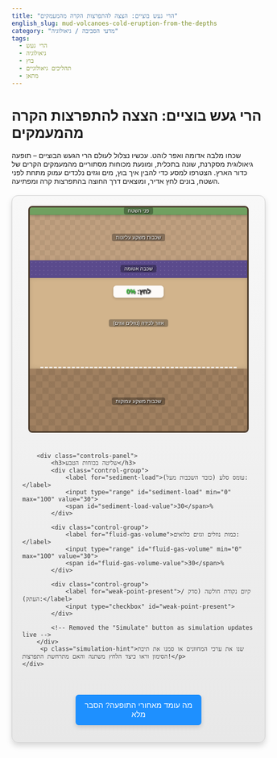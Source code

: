 ```yaml
---
title: "הרי געש בוציים: הצצה להתפרצות הקרה מהמעמקים"
english_slug: mud-volcanoes-cold-eruption-from-the-depths
category: "מדעי הסביבה / גיאולוגיה"
tags:
  - הרי געש
  - גיאולוגיה
  - בוץ
  - תהליכים גיאולוגיים
  - מתאן
---
```

# הרי געש בוציים: הצצה להתפרצות הקרה מהמעמקים

שכחו מלבה אדומה ואפר לוהט. עכשיו נצלול לעולם הרי הגעש הבוציים – תופעה גיאולוגית מסקרנת, שונה בתכלית, ומונעת מכוחות מסתוריים מהמעמקים הקרים של כדור הארץ. הצטרפו למסע כדי להבין איך בוץ, מים וגזים נלכדים עמוק מתחת לפני השטח, בונים לחץ אדיר, ומוצאים דרך החוצה בהתפרצות קרה ומפתיעה.

<div id="mud-volcano-app">
    <div class="app-container">
        <div class="simulation-area">
            <div class="layer surface">
                 <span class="layer-label">פני השטח</span>
                 <div class="surface-eruption-effect"></div>
            </div>
            <div class="layer top-sediments">
                 <span class="layer-label">שכבות משקע עליונות</span>
            </div>
            <div class="layer impermeable-layer">
                 <span class="layer-label">שכבה אטומה</span>
            </div>
            <div class="layer trapped-zone">
                <span class="layer-label">אזור לכידה (נוזלים וגזים)</span>
                <div class="trapped-fluids-gas"></div>
                <div class="pressure-indicator">לחץ: <span id="pressure-value">0%</span></div>
            </div>
            <div class="layer deep-sediments">
                 <span class="layer-label">שכבות משקע עמוקות</span>
            </div>
            <div class="weak-point"></div>
            <div class="conduit"></div>
            <div class="mud-cone"></div>
        </div>

        <div class="controls-panel">
            <h3>שליטה בכוחות הטבע</h3>
            <div class="control-group">
                <label for="sediment-load">עומס סלע (כובד השכבות מעל):</label>
                <input type="range" id="sediment-load" min="0" max="100" value="30">
                <span id="sediment-load-value">30</span>%
            </div>

            <div class="control-group">
                <label for="fluid-gas-volume">כמות נוזלים וגזים כלואים:</label>
                <input type="range" id="fluid-gas-volume" min="0" max="100" value="30">
                <span id="fluid-gas-volume-value">30</span>%
            </div>

            <div class="control-group">
                <label for="weak-point-present">קיום נקודת חולשה (סדק / העתק):</label>
                <input type="checkbox" id="weak-point-present">
            </div>

            <!-- Removed the "Simulate" button as simulation updates live -->
        </div>
         <p class="simulation-hint">שנו את ערכי המחוונים או סמנו את תיבת הסימון וראו כיצד הלחץ משתנה והאם מתרחשת התפרצות!</p>
    </div>
</div>

<style>
    #mud-volcano-app {
        font-family: 'Arial', sans-serif;
        max-width: 800px;
        margin: 20px auto;
        background: linear-gradient(to bottom, #f8f8f8, #e8e8e8);
        border: 1px solid #d0d0d0;
        border-radius: 12px;
        box-shadow: 0 6px 12px rgba(0, 0, 0, 0.15);
        overflow: hidden;
        color: #333;
    }

    .app-container {
        display: flex;
        flex-direction: column;
        align-items: center;
        padding: 20px;
    }

    .simulation-area {
        width: 95%;
        height: 450px; /* Increased height slightly */
        border: 3px solid #4a3a2a; /* Darker, richer brown */
        position: relative;
        overflow: hidden;
        background-color: #e0d8c3; /* Earthy background */
        box-sizing: border-box;
        margin-bottom: 25px;
        border-radius: 8px;
        box-shadow: inset 0 0 10px rgba(0, 0, 0, 0.2);
    }

    .layer {
        position: absolute;
        width: 100%;
        box-sizing: border-box;
        display: flex;
        justify-content: center;
        align-items: center;
        color: #fff;
        text-shadow: 1px 1px 2px #000;
        font-size: 0.9em;
        text-align: center;
        border-bottom: 1px solid rgba(0, 0, 0, 0.1);
        transition: background-color 0.5s ease; /* Add transition for potential color changes */
    }

    .layer-label {
         background-color: rgba(0, 0, 0, 0.3);
         padding: 2px 8px;
         border-radius: 4px;
         font-size: 0.8em;
         pointer-events: none; /* Don't interfere with clicks */
    }


    .surface {
        top: 0;
        left: 0;
        width: 100%;
        height: 15px; /* Thicker surface */
        background-color: #70a060; /* Greener earth */
        z-index: 10; /* Bring to front */
        box-shadow: 0 2px 5px rgba(0, 0, 0, 0.2);
    }

    .top-sediments {
        top: 15px;
        height: 90px; /* Adjusted height */
        background-color: #c0a080; /* Brown */
        background-image: linear-gradient(45deg, rgba(0,0,0,0.05) 25%, transparent 25%, transparent 75%, rgba(0,0,0,0.05) 75%, rgba(0,0,0,0.05)), linear-gradient(45deg, rgba(0,0,0,0.05) 25%, transparent 25%, transparent 75%, rgba(0,0,0,0.05) 75%, rgba(0,0,0,0.05));
        background-size: 20px 20px;
        background-position: 0 0, 10px 10px;
    }

    .impermeable-layer {
        top: 105px; /* Adjusted position */
        height: 35px; /* Slightly thicker */
        background-color: #5a4a8c; /* Deeper purple/blue */
        background-image: radial-gradient(circle, rgba(255,255,255,0.1) 1px, transparent 1px);
        background-size: 8px 8px;
    }

    .trapped-zone {
        top: 140px; /* Adjusted position */
        height: 180px; /* Increased height */
        background-color: #d2b48c; /* Tan */
        overflow: hidden;
        position: relative; /* Needed for absolute children */
         box-shadow: inset 0 0 10px rgba(0, 0, 0, 0.1);
    }

    .deep-sediments {
        top: 320px; /* Adjusted position */
        height: 130px; /* Adjusted height */
        background-color: #a08060; /* Darker Brown */
         background-image: linear-gradient(45deg, rgba(0,0,0,0.07) 25%, transparent 25%, transparent 75%, rgba(0,0,0,0.07) 75%, rgba(0,0,0,0.07)), linear-gradient(45deg, rgba(0,0,0,0.07) 25%, transparent 25%, transparent 75%, rgba(0,0,0,0.07) 75%, rgba(0,0,0,0.07));
        background-size: 25px 25px;
        background-position: 0 0, 12.5px 12.5px;
    }

    .trapped-fluids-gas {
        position: absolute;
        bottom: 0; /* Start from bottom of trapped zone */
        left: 5%; /* Slightly narrower */
        width: 90%; /* Slightly narrower */
        height: 0%; /* Initial height */
        background: linear-gradient(to top, rgba(0, 100, 255, 0.7), rgba(100, 180, 255, 0.7), rgba(173, 216, 230, 0.8)); /* More vibrant blue gradient */
        transition: height 0.8s ease-out; /* Slower, smoother transition */
        box-sizing: border-box;
        border-top: 3px dashed rgba(255, 255, 255, 0.8);
         box-shadow: inset 0 5px 10px rgba(0,0,0,0.2);
    }

    .pressure-indicator {
        position: absolute;
        top: 15px;
        left: 50%;
        transform: translateX(-50%);
        background-color: rgba(255, 255, 255, 0.95);
        padding: 5px 10px;
        border-radius: 6px;
        font-size: 1em; /* Slightly larger */
        font-weight: bold;
        color: #333;
        z-index: 15;
        box-shadow: 0 2px 5px rgba(0,0,0,0.2);
        min-width: 80px;
        text-align: center;
    }

     .pressure-indicator span {
        font-weight: bold;
        color: #32cd32; /* LimeGreen - Default */
     }

    .pressure-indicator span.medium {
        color: #ff8c00; /* DarkOrange */
         animation: pulse-medium 1.5s infinite ease-in-out;
    }
    .pressure-indicator span.high {
        color: #dc143c; /* Crimson */
         animation: pulse-high 1s infinite ease-in-out;
    }
     .pressure-indicator span.critical {
        color: #ff0000; /* Red */
        animation: pulse-critical 0.8s infinite ease-in-out;
     }

     @keyframes pulse-medium { 0% { transform: scale(1); } 50% { transform: scale(1.05); } 100% { transform: scale(1); } }
     @keyframes pulse-high { 0% { transform: scale(1); } 50% { transform: scale(1.08); } 100% { transform: scale(1); } }
     @keyframes pulse-critical { 0% { transform: scale(1); } 50% { transform: scale(1.12); } 100% { transform: scale(1); } }


    .weak-point {
        position: absolute;
        top: 100px; /* Just above the impermeable layer */
        left: 48%; /* Centered */
        width: 4%;
        height: 220px; /* Extends through layers */
        background-color: rgba(255, 50, 50, 0.3); /* More vibrant red transparency */
        z-index: 8; /* Below conduit, above layers */
        display: none; /* Hidden by default */
        transform-origin: top center;
        transform: rotate(3deg); /* Representing a subtle fault */
        border-left: 3px dashed rgba(255, 0, 0, 0.6);
        border-right: 3px dashed rgba(255, 0, 0, 0.6);
         transition: opacity 0.5s ease-in-out;
    }

    .weak-point.high-risk {
         animation: weak-point-pulse 1s infinite alternate;
    }

    @keyframes weak-point-pulse {
        from { opacity: 1; }
        to { opacity: 0.6; }
    }


    .conduit {
        position: absolute;
        top: 15px; /* Starts just below the surface */
        left: 49%; /* Centered */
        width: 2%; /* Thinner conduit */
        height: 305px; /* Extends down to bottom of trapped zone (320px - 15px surface) */
        background-color: rgba(100, 50, 0, 0.8); /* Darker, richer brown */
        z-index: 9; /* Above weak point */
        display: none; /* Hidden by default */
        overflow: hidden;
         border-radius: 4px;
         box-shadow: 0 0 8px rgba(100, 50, 0, 0.5);
         transition: height 0.5s ease-out; /* Animate if height changes */
    }

    .conduit::after {
        content: '';
        position: absolute;
        top: 0;
        left: 0;
        width: 100%;
        height: 200%; /* Make the pattern longer for smoother loop */
        background: repeating-linear-gradient(
            to bottom,
            rgba(139, 69, 19, 0.9),
            rgba(139, 69, 19, 0.9) 15px,
            rgba(0, 0, 0, 0.1) 15px,
            rgba(0, 0, 0, 0.1) 30px
        );
        animation: mudflow 1s linear infinite; /* Faster animation */
    }

    @keyframes mudflow {
        from { background-position: 0 0; }
        to { background-position: 0 60px; } /* Adjusted based on gradient size */
    }

     .surface-eruption-effect {
        position: absolute;
        bottom: -5px; /* Position just above surface bottom */
        left: 48%;
        width: 4%; /* Match conduit width approx */
        height: 15px; /* Match surface height */
        background: radial-gradient(circle, rgba(139, 69, 19, 0.8) 20%, transparent 80%);
        z-index: 11; /* Above surface */
        display: none;
        animation: mud-bubble 1.5s infinite ease-out;
         transform: translateX(-50%);
     }

     @keyframes mud-bubble {
         0% { transform: translateX(-50%) scale(0.5); opacity: 0.5; }
         50% { transform: translateX(-50%) scale(1.2); opacity: 1; }
         100% { transform: translateX(-50%) scale(0.5); opacity: 0.5; }
     }


    .mud-cone {
        position: absolute;
        bottom: 440px; /* Positioned just above the simulation area bottom (450 - 10px) */
        left: 50%;
        transform: translateX(-50%) translateY(100%); /* Start off-screen below where it will land */
        width: 0px; /* Starts small */
        height: 0px;
        background-color: rgba(100, 50, 0, 0.95); /* Darker, prominent brown */
        clip-path: polygon(50% 0%, 0% 100%, 100% 100%);
        z-index: 12; /* Above conduit and surface effects */
        display: none; /* Hidden by default */
        transition: width 1.5s ease-out, height 1.5s ease-out, transform 1.5s ease-out; /* Smoother growth */
        transform-origin: bottom center;
         box-shadow: 0 5px 15px rgba(0,0,0,0.3);
    }

    .mud-cone.erupting {
         transform: translateX(-50%) translateY(0%); /* Move into position */
    }


    .controls-panel {
        width: 95%;
        padding: 20px;
        background-color: #ffffff; /* White panel background */
        border: 1px solid #d0d0d0;
        border-radius: 8px;
        box-shadow: inset 0 2px 5px rgba(0, 0, 0, 0.05);
        text-align: center;
         margin-bottom: 15px;
    }

    .controls-panel h3 {
        color: #4a3a2a; /* Match border color */
        margin-top: 0;
        margin-bottom: 20px;
        font-size: 1.3em;
    }

    .control-group {
         display: flex;
         align-items: center;
         margin-bottom: 15px;
         justify-content: center; /* Center controls */
    }

    .controls-panel label {
        display: inline-block;
        margin-bottom: 0; /* Removed bottom margin */
        font-weight: bold;
        width: 250px; /* Fixed width for alignment */
        text-align: right;
        margin-right: 15px;
        font-size: 1em;
        color: #555;
    }

    .controls-panel input[type="range"] {
        flex-grow: 1; /* Allow slider to take available space */
        max-width: 200px; /* Max width for slider */
        vertical-align: middle;
        margin-right: 10px;
    }
     .controls-panel input[type="checkbox"] {
         margin-left: 10px;
         transform: scale(1.3); /* Slightly larger checkbox */
     }


    .controls-panel span {
        font-weight: normal;
        min-width: 30px; /* Ensure alignment of values */
        text-align: left;
    }

    .simulation-hint {
        font-size: 0.9em;
        color: #666;
        margin-top: 0;
        text-align: center;
    }


    #toggle-explanation-button {
        display: block;
        width: 250px; /* Wider button */
        margin: 20px auto;
        padding: 12px; /* More padding */
        text-align: center;
        background-color: #1e90ff; /* DodgerBlue */
        color: white;
        border: none;
        border-radius: 6px;
        cursor: pointer;
        font-size: 1.1em;
        transition: background-color 0.3s ease, transform 0.1s ease;
         box-shadow: 0 4px 8px rgba(0,0,0,0.15);
    }

     #toggle-explanation-button:hover {
        background-color: #007bb5;
        transform: translateY(-1px);
     }
      #toggle-explanation-button:active {
        background-color: #005f8a;
        transform: translateY(1px);
         box-shadow: 0 2px 4px rgba(0,0,0,0.2);
      }


    #explanation {
        margin-top: 30px; /* More space */
        padding: 20px;
        border: 1px solid #d0d0d0;
        border-radius: 12px;
        background-color: #fdfdfd; /* Very light background */
        display: none; /* Hidden by default */
         box-shadow: 0 6px 12px rgba(0, 0, 0, 0.1);
         max-width: 800px;
         margin-left: auto;
         margin-right: auto;
    }

    #explanation h2 {
        color: #4a3a2a; /* Match theme */
        border-bottom: 2px solid #1e90ff; /* Match button color */
        padding-bottom: 8px;
        margin-top: 15px;
        font-size: 1.6em;
    }

     #explanation h3 {
        color: #5a4a8c; /* Match impermeable layer */
        margin-top: 15px;
        margin-bottom: 8px;
        font-size: 1.3em;
     }

     #explanation p, #explanation ul {
        line-height: 1.7; /* Increased line spacing */
        margin-bottom: 15px; /* More space between paragraphs/lists */
        color: #444;
        font-size: 1.05em;
     }

     #explanation ul {
        padding-left: 30px; /* Increased padding */
     }

      #explanation li {
          margin-bottom: 8px;
      }
</style>

<button id="toggle-explanation-button">מה עומד מאחורי התופעה? הסבר מלא</button>

<div id="explanation">
    <h2>קסם הרי הגעש הבוציים: לא מה שחשבתם!</h2>
    <p>שלא כמו אחיהם המפורסמים שפולטים לבה לוהטת מהמעמקים הרותחים של כדור הארץ, הרי געש בוציים הם תופעה "קרה". הם מתפרצים ללא חום גבוה משמעותי (בדרך כלל הטמפרטורה זהה לטמפרטורת הסביבה או מעט חמה יותר), ופולטים תערובת מרתקת של בוץ, מים וגזים, שמקורה בשכבות סלע ומשקע קבורות עמוק תחתנו.</p>

    <h2>מסע בעקבות הרי הגעש הבוציים: איפה הם אורבים?</h2>
    <p>הרי געש בוציים אינם נדירים כלל! הם מעדיפים להופיע באזורים גיאולוגיים מסוימים, בעיקר כאלה עם אגני משקע עמוקים שבהם הצטברו כמויות אדירות של בוץ וחומר אורגני לאורך מיליוני שנים. אזורי התנגשות לוחות טקטוניים (אזורי הפחתה), או אזורים עשירים במאגרי נפט וגז טבעי, הם מועמדים עיקריים, שכן הם מספקים את התנאים המושלמים: חומר גלם (משקעים), כוח דוחף (לחץ טקטוני), ודלק (גז מתאן שנוצר מפירוק חומר אורגני).</p>
    <ul>
        <li><strong>מוקדים גלובליים:</strong> אזרבייג'ן מחזיקה בתואר "ארץ הרי הגעש הבוציים" עם אלפיים מהם, אך ניתן למצוא אותם גם באינדונזיה, טרינידד וטובגו, איטליה, קליפורניה (ארה"ב), פקיסטן, ובמקומות רבים נוספים, כולל במעמקי הים.</li>
    </ul>

    <h2>המנוע הסודי: לחץ יתר (Overpressure)</h2>
    <p>מה גורם לבוץ הזה לפרוץ החוצה? הסיבה היא הצטברות אדירה של לחץ תת-קרקעי, המכונה לחץ יתר. דמיינו בקבוק שמפניה סגור היטב – הגז והנוזל בפנים נדחסים, והלחץ עולה. בהרי געש בוציים, ה"בקבוק" הוא קרום כדור הארץ, וה"שמפניה" הם נוזלים וגזים שנלכדים מתחת לשכבות אטומות. הלחץ הזה נבנה מכמה גורמים מרכזיים:</p>
    <h3>מקורות הלחץ התת-קרקעי:</h3>
    <ul>
        <li><strong>עומס השכבות (Lithostatic Load):</strong> פשוט כובד! שכבות משקע חדשות שנקברות מעל דוחסות בכוח את השכבות התחתונות יותר, סוחטות מהן נוזלים וגזים ומגבירות את הלחץ.</li>
        <li><strong>ייצור גזים (מתאן הוא הכוכב):</strong> עמוק למטה, חומר אורגני (שרידי צמחים ובעלי חיים ימיים) עובר תהליכי פירוק. התוצר העיקרי? גז מתאן. גז זה מצטבר, יוצר בועות, ומוסיף נפח ולחץ עצום למערכת.</li>
        <li><strong>שחרור מים ממינרלים (Dehydration):</strong> סלעי משקע מכילים מינרלים שבנויים עם מים כלואים בתוכם. כאשר סלעים אלו נקברים עמוק יותר והטמפרטורה עולה מעט (אפילו עשרות מעלות בודדות), המים האלה משתחררים, ומגדילים עוד יותר את נפח הנוזלים והלחץ הכלוא.</li>
    </ul>
    <p>כאשר נוזלים וגזים אלו נתקלים בשכבה אטומה (כמו סלע חרסית דחוס מאוד או סלע גיר בלתי חדיר), הם נלכדים ואין להם לאן לברוח. הלחץ ממשיך לגדול, לפעמים עד שהוא עולה על הלחץ של כל הסלע שמעל, ואף על חוזק הסלע עצמו!</p>

    <h2>רגע ההתפרצות: הסיפור המלא</h2>
    <ol>
        <li><strong>בניית המתח:</strong> הלחץ הכלוא עולה ועולה, דוחף כנגד ה"פקק" האטום שמעליו.</li>
        <li><strong>פריצת הדרך:</strong> כשהלחץ מגיע לשיא, הוא חייב למצוא נתיב בריחה. הוא "מחפש" את נקודות התורפה בקרום - אלה יכולים להיות סדקים קיימים, העתקים גיאולוגיים שבהם הסלע מרוסק, או אפילו סדקים חדשים שהלחץ עצמו יוצר בכוח (שבירה הידראולית).</li>
        <li><strong>המסע כלפי מעלה:</strong> ברגע שנפתח נתיב, הנוזלים והגזים בלחץ העצום מזנקים כלפי מעלה במהירות, כאילו נפתחה פתאום פקק השמפניה.</li>
        <li><strong>הפיכה לבוץ:</strong> בדרכם למעלה, הנוזלים והגזים פוגשים וסוחפים איתם חומר משקע רך (בעיקר חרסית וסילט) מהשכבות שהם חוצים. הם מערבלים את החומר הזה עם המים והגז, ויוצרים תערובת סמיכה דמוית דייסה – ה"בוץ" הגעשי.</li>
        <li><strong>ההתפרצות:</strong> הלחץ דוחף את תערובת הבוץ והגז אל פני השטח דרך הפתח שנוצר. פליטת הגז יכולה להיות אלימה מאוד, ולפעמים הגז (בעיקר מתאן) נדלק ויוצר להבות קבועות או התלקחויות נקודתיות!</li>
        <li><strong>בניית הנוף:</strong> הבוץ שנפלט מתייבש סביב הפתח ומצטבר, ועם הזמן בונה מבנה שמזכיר הר געש קטן – קונוס בוץ. לפעמים הוא יוצר מישורי בוץ רחבים או סלסלות בוץ מבעבעות.</li>
    </ol>

    <h2>הרי געש בוציים: לא רק סקרנות גיאולוגית</h2>
    <p>הרי געש בוציים הם יותר מסתם תופעה מוזרה. הם מעבדות טבעיות לחקר מעמקי כדור הארץ, חלון הצצה לתהליכים גיאולוגיים המתרחשים הרחק מתחת לרגלינו. הפליטות שלהם מכילות לעיתים קרובות גז טבעי ואף נפט, מה שהופך אותם לאינדיקטורים חשובים לחיפושי אנרגיה. עם זאת, הם יכולים להיות גם מסוכנים, ולגרום נזק לתשתיות וסביבה בעת התפרצויות גדולות.</p>
</div>

<script>
    const sedimentLoadInput = document.getElementById('sediment-load');
    const sedimentLoadValueSpan = document.getElementById('sediment-load-value');
    const fluidGasInput = document.getElementById('fluid-gas-volume');
    const fluidGasValueSpan = document.getElementById('fluid-gas-volume-value');
    const weakPointCheckbox = document.getElementById('weak-point-present');

    const trappedFluidsGasDiv = document.querySelector('.trapped-fluids-gas');
    const pressureValueSpan = document.getElementById('pressure-value');
    const weakPointDiv = document.querySelector('.weak-point');
    const conduitDiv = document.querySelector('.conduit');
    const mudConeDiv = document.querySelector('.mud-cone');
    const surfaceEruptionEffectDiv = document.querySelector('.surface-eruption-effect');

    const toggleExplanationButton = document.getElementById('toggle-explanation-button');
    const explanationDiv = document.getElementById('explanation');

    const basePressure = 10; // Minimal inherent pressure
    const loadFactor = 0.5; // How much load contributes to pressure (increased)
    const fluidGasFactor = 0.7; // How much fluid/gas contributes to pressure (increased)
    const eruptionThreshold = 70; // Pressure needed to erupt (if weak point exists) - Increased for challenge
    const highRiskThreshold = 50; // Pressure level showing risk

    let currentPressure = 0;

    function updateSimulation() {
        const load = parseInt(sedimentLoadInput.value);
        const fluidGas = parseInt(fluidGasInput.value);
        const weakPoint = weakPointCheckbox.checked;

        sedimentLoadValueSpan.textContent = load;
        fluidGasValueSpan.textContent = fluidGas;

        // Calculate pressure (improved scaling)
        currentPressure = basePressure + (load * loadFactor * 0.8) + (fluidGas * fluidGasFactor * 1.2); // Fluid/Gas has more impact

        const pressurePercent = Math.min(100, Math.max(0, Math.round(currentPressure))); // Clamp between 0 and 100

        pressureValueSpan.textContent = pressurePercent + '%';

        // Update pressure indicator color and animation
        pressureValueSpan.classList.remove('medium', 'high', 'critical');
        if (pressurePercent > eruptionThreshold - 10 && pressurePercent <= eruptionThreshold + 10) {
            pressureValueSpan.classList.add('high');
        } else if (pressurePercent > eruptionThreshold + 10) {
             pressureValueSpan.classList.add('critical');
        } else if (pressurePercent > highRiskThreshold) {
            pressureValueSpan.classList.add('medium');
        }


        // Update fluid/gas visualization height and color hint
        const fluidHeightPercent = Math.min(100, Math.max(0, fluidGas)); // Simple 1:1 scaling for visualization
        trappedFluidsGasDiv.style.height = fluidHeightPercent + '%';

        // Optional: Change background of trapped zone based on pressure (subtle)
        const trappedZone = document.querySelector('.trapped-zone');
         const pressureColorIntensity = Math.min(1, (currentPressure - basePressure) / (100 - basePressure));
         trappedZone.style.backgroundColor = `rgb(${210 + pressureColorIntensity * 45}, ${180 - pressureColorIntensity * 30}, ${140 - pressureColorIntensity * 40})`; // Shift towards slightly redder/darker

        // Weak point visibility and risk indication
        if (weakPoint) {
             weakPointDiv.style.display = 'block';
             if (currentPressure >= highRiskThreshold) {
                 weakPointDiv.classList.add('high-risk');
             } else {
                 weakPointDiv.classList.remove('high-risk');
             }
        } else {
             weakPointDiv.style.display = 'none';
             weakPointDiv.classList.remove('high-risk');
        }


        // Eruption Logic
        if (currentPressure >= eruptionThreshold && weakPoint) {
             // Start eruption sequence (if not already erupting)
             if (conduitDiv.style.display === 'none') {
                 conduitDiv.style.display = 'block';
                 surfaceEruptionEffectDiv.style.display = 'block';
                 mudConeDiv.style.display = 'block'; // Make it visible instantly but off-screen

                 // Animate cone growth after a short delay
                 setTimeout(() => {
                     mudConeDiv.classList.add('erupting'); // Trigger the translateY and size transition
                     mudConeDiv.style.width = '120px'; // Final cone width (larger)
                     mudConeDiv.style.height = '80px'; // Final cone height (larger)
                 }, 100); // Delay slightly after conduit appears

             }
             // Ensure conduit animation is running (handled by CSS animation-play-state if paused)


        } else {
             // Stop eruption sequence
             if (mudConeDiv.classList.contains('erupting')) {
                  // Animate cone shrinking before hiding
                 mudConeDiv.classList.remove('erupting');
                 mudConeDiv.style.width = '0px';
                 mudConeDiv.style.height = '0px';
                 // Hide after transition
                 setTimeout(() => {
                      mudConeDiv.style.display = 'none';
                 }, 1500); // Match cone transition duration

             } else {
                  // If not erupting but visible (shouldn't happen with current logic, but good cleanup)
                 mudConeDiv.style.display = 'none';
             }
             conduitDiv.style.display = 'none';
             surfaceEruptionEffectDiv.style.display = 'none';
        }
    }

    // Initial state setup
    updateSimulation();

    // Event listeners for controls - Update live
    sedimentLoadInput.addEventListener('input', updateSimulation);
    fluidGasInput.addEventListener('input', updateSimulation);
    weakPointCheckbox.addEventListener('change', updateSimulation);


    // Toggle explanation visibility
    toggleExplanationButton.addEventListener('click', () => {
        const isHidden = explanationDiv.style.display === 'none' || explanationDiv.style.display === '';
        explanationDiv.style.display = isHidden ? 'block' : 'none';
        toggleExplanationButton.textContent = isHidden ? 'הסתר הסבר מלא' : 'מה עומד מאחורי התופעה? הסבר מלא';
    });


</script>
```